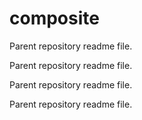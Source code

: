 # composite

Parent repository readme file.

Parent repository readme file.

Parent repository readme file.

Parent repository readme file.
